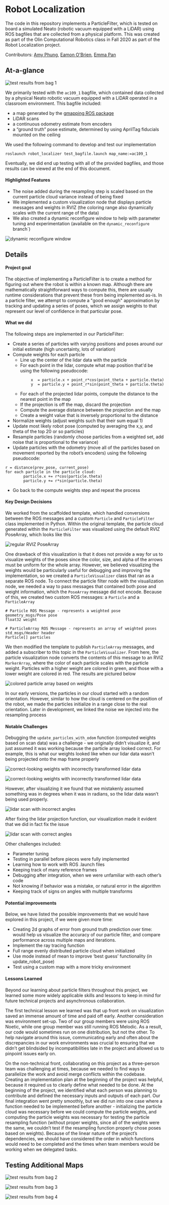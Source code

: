 # Robot Localization
The code in this repository implements a ParticleFilter, which is tested on board a simulated Neato (robotic vacuum equipped with a LiDAR) using ROS bagfiles that are collected from a physical platform. This was created as part of the Olin Computational Robotics class in Fall 2020 as part of the Robot Localization project.

Contributors:
[Amy Phung](https://github.com/AmyPhung),
[Eamon O'Brien](https://github.com/EamonCOBrien),
[Emma Pan](https://github.com/epan547)

## At-a-glance 
![test results from bag 1](robot_localizer/img/map1.gif)

We primarily tested with the `ac109_1` bagfile, which contained data collected by a physical Neato robotic vacuum equipped with a LiDAR operated in a classroom environment. This bagfile included:
+ a map generated by the [gmapping ROS package](http://wiki.ros.org/gmapping)
+ LiDAR scans
+ a continuous odometry estimate from encoders
+ a “ground truth” pose estimate, determined by using AprilTag fiducials mounted on the ceiling 

We used the following command to develop and test our implementation
```
roslaunch robot_localizer test_bagfile.launch map_name:=ac109_1
```
Eventually, we did end up testing with all of the provided bagfiles, and those results can be viewed at the end of this document.
#### Highlighted Features
+ The noise added during the resampling step is scaled based on the current particle cloud variance instead of being fixed
+ We implemented a custom visualization node that displays particle messages and weights in RVIZ (the coloring range also dynamically scales with the current range of the data)
+ We also created a dynamic reconfigure window to help with parameter tuning and experimentation (available on the `dynamic_reconfigure` branch`)

![dynamic reconfigure window](robot_localizer/img/rqt_gui.png)
## Details
#### Project goal
The objective of implementing a ParticleFilter is to create a method for figuring out where the robot is within a known map. Although there are mathematically straightforward ways to compute this, there are usually runtime considerations that prevent these from being implemented as-is. In a particle filter, we attempt to compute a "good enough" approximation by tracking and updating a series of poses, which we assign weights to that represent our level of confidence in that particular pose.
#### What we did
The following steps are implemented in our ParticleFilter:

+ Create a series of particles with varying positions and poses around our initial estimate (high uncertainty, lots of variation)
+ Compute weights for each particle
	+ Line up the center of the lidar data with the particle
	+ For each point in the lidar, compute what map position that'd be using the following pseudocode:
	```
            x  = particle.x + point_r*cos(point_theta + particle.theta)
            y  = particle.y + point_r*sin(point_theta + particle.theta)
	```
	+ For each of the projected lidar points, compute the distance to the nearest point in the map
   	+ If the projection is off the map, discard the projection
	+ Compute the average distance between the projection and the map
	+ Create a weight value that is inversely proportional to the distance
+ Normalize weights (adjust weights such that their sum equal 1)
+ Update most likely robot pose (computed by averaging the x,y, and theta of the top 20 or so particles)
+ Resample particles (randomly choose particles from a weighted set, add noise that is proportional to the variance)
+ Update particles with the odometry (move all of the particles based on movement reported by the robot’s encoders) using the following pseudocode:
```
r = distance(prev_pose, current_pose)
for each particle in the particle cloud:
        particle.x += r*cos(particle.theta)
        particle.y += r*sin(particle.theta) 
```
+ Go back to the compute weights step and repeat the process

#### Key Design Decisions
We worked from the scaffolded template, which handled conversions between the ROS messages and a custom `Particle` and `ParticleFilter` class implemented in Python. Within the original template, the particle cloud generated within the `ParticleFilter` was visualized using the default RVIZ PoseArray, which looks like this 

![regular RVIZ PoseArray](robot_localizer/img/posearray.png)

One drawback of this visualization is that it does not provide a way for us to visualize weights of the poses since the color, size, and alpha of the arrows must be uniform for the whole array. However, we believed visualizing the weights would be particularly useful for debugging and improving the implementation, so we created a `ParticleVisualizer` class that ran as a separate ROS node. To connect the particle filter node with the visualization node, we needed a way to pass messages that contained both pose and weight information, which the `PoseArray` message did not encode. Because of this, we created two custom ROS messages: a `Particle` and a `ParticleArray`
```
# Particle ROS Message - represents a weighted pose
geometry_msgs/Pose pose
float32 weight
```
```
# ParticleArray ROS Message - represents an array of weighted poses
std_msgs/Header header
Particle[] particles
```
We then modified the template to publish `ParticleArray` messages, and added a subscriber to this topic in the `ParticleVisualizer`. From here, the particle visualization node converts the contents of this message to an RVIZ `MarkerArray`, where the color of each particle scales with the particle weight. Particles with a higher weight are colored in green, and those with a lower weight are colored in red. The results are pictured below 

![colored particle array based on weights](robot_localizer/img/markerarray_sample.png)

In our early versions, the particles in our cloud started with a random orientation. However, similar to how the cloud is centered on the position of the robot, we made the particles initialize in a range close to the real orientation. Later in development, we linked the noise we injected into the resampling process 
#### Notable Challenges
Debugging the `update_particles_with_odom` function (computed weights based on scan data) was a challenge - we originally didn’t visualize it, and just assumed it was working because the particle array looked correct. For example, this is what our weights looked like when our lidar data wasn’t being projected onto the map frame properly

![correct-looking weights with incorrectly transformed lidar data](robot_localizer/img/buggy_weights.gif)

![correct-looking weights with incorrectly transformed lidar data](robot_localizer/img/buggy_weights2.gif)

However, after visualizing it we found that we mistakenly assumed something was in degrees when it was in radians, so the lidar data wasn’t being used properly. 

![lidar scan with incorrect angles](robot_localizer/img/incorrect_lidar.png)

After fixing the lidar projection function, our visualization made it evident that we did in fact fix the issue

![lidar scan with correct angles](robot_localizer/img/correct_lidar.png)

Other challenges included:
+ Parameter tuning
+ Testing in parallel before pieces were fully implemented
+ Learning how to work with ROS .launch files
+ Keeping track of many reference frames
+ Debugging after integration, when we were unfamiliar with each other’s code
+ Not knowing if behavior was a mistake, or natural error in the algorithm
+ Keeping track of signs on angles with multiple transforms
#### Potential improvements
Below, we have listed the possible improvements that we would have explored in this project, if  we were given more time: 
+ Creating 2d graphs of error from ground truth prediction over time: would help us visualize the accuracy of our particle filter, and compare performance across multiple maps and iterations.
+ Implement the ray tracing function
+ Full range evenly distributed particle cloud when initialized
+ Use mode instead of mean to improve ‘best guess’ functionality (in update_robot_pose)
+ Test using a custom map with a more tricky environment
#### Lessons Learned
Beyond our learning about particle filters throughout this project, we learned some more widely applicable skills and lessons to keep in mind for future technical projects and asynchronous collaboration. 

The first technical lesson we learned was that up front work on visualization saved an immense amount of time and paid off early. Another consideration was environment set-up. Two of our group members were using ROS Noetic, while one group member was still running ROS Melodic. As a result, our code would sometimes run on one distribution, but not the other. To help navigate around this issue, communicating early and often about the discrepancies in our work environments was crucial to ensuring that we didn’t get blindsided by incompatibilities late in the project and allowed us to pinpoint issues early on. 

On the non-technical front, collaborating on this project as a three-person team was challenging at times, because we needed to find ways to parallelize the work and avoid merge conflicts within the codebase. Creating an implementation plan at the beginning of the project was helpful, because it required us to clearly define what needed to be done. At the beginning of the project, we identified what each person was planning to contribute and defined the necessary inputs and outputs of each part.  Our final integration went pretty smoothly, but we did run into one case where a function needed to be implemented before another - initializing the particle cloud was necessary before we could compute the particle weights, and computing the particle weights was necessary for testing the particle resampling function (without proper weights, since all of the weights were the same, we couldn’t test if the resampling function properly chose poses based on weights). Because of the linear nature of the project’s dependencies, we should have considered the order in which functions would need to be completed and the times when team members would be working when we delegated tasks.

## Testing Additional Maps

![test results from bag 2](robot_localizer/img/map2.gif)

![test results from bag 3](robot_localizer/img/map3.gif)

![test results from bag 4](robot_localizer/img/map4.gif)


<!-- How did you solve the problem? (Note: this doesn’t have to be super-detailed, you should try to explain what you did at a high-level so that others in the class could reasonably understand what you did). -->
<!-- Describe a design decision you had to make when working on your project and what you ultimately did (and why)? These design decisions could be particular choices for how you implemented some part of an algorithm or perhaps a decision regarding which of two external packages to use in your project.
What if any challenges did you face along the way?
What would you do to improve your project if you had more time?
Did you learn any interesting lessons for future robotic programming projects? These could relate to working on robotics projects in teams, working on more open-ended (and longer term) problems, or any other relevant topic. -->




